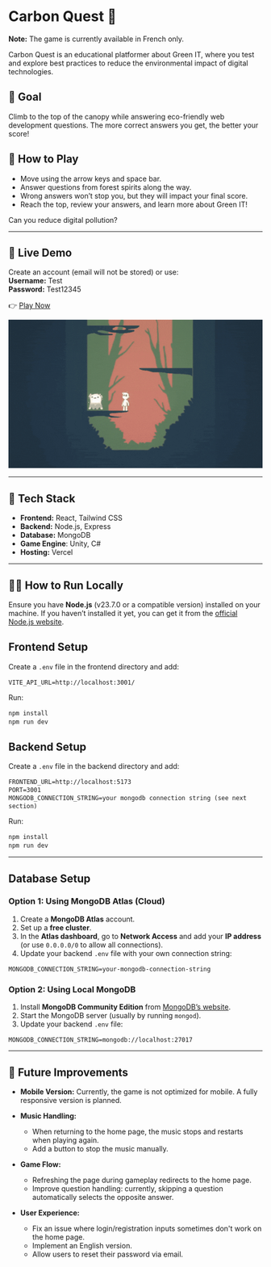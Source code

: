 # Carbon Quest 🌳

**Note:** The game is currently available in French only.

Carbon Quest is an educational platformer about Green IT, where you test and explore best practices to reduce the environmental impact of digital technologies.

## 🎯 Goal

Climb to the top of the canopy while answering eco-friendly web development questions. The more correct answers you get, the better your score!

## 👾 How to Play

- Move using the arrow keys and space bar.
- Answer questions from forest spirits along the way.
- Wrong answers won’t stop you, but they will impact your final score.
- Reach the top, review your answers, and learn more about Green IT!

Can you reduce digital pollution?

---

## 🚀 Live Demo

Create an account (email will not be stored) or use:  
**Username:** Test  
**Password:** Test12345

👉 [Play Now](https://super-carbon-quest.vercel.app/)

![Carbon Quest Demo](https://github.com/amandineameye/Carbon_Quest/blob/main/frontend/src/assets/carbon_quest.gif?raw=true)

---

## 🧩 Tech Stack

- **Frontend:** React, Tailwind CSS
- **Backend:** Node.js, Express
- **Database:** MongoDB
- **Game Engine**: Unity, C#
- **Hosting:** Vercel

---

## 🏃‍♀️ How to Run Locally

Ensure you have **Node.js** (v23.7.0 or a compatible version) installed on your machine.
If you haven’t installed it yet, you can get it from the [official Node.js website](https://nodejs.org/en/download).

## Frontend Setup

Create a `.env` file in the frontend directory and add:

```env
VITE_API_URL=http://localhost:3001/
```

Run:

```sh
npm install
npm run dev
```

## Backend Setup

Create a `.env` file in the backend directory and add:

```env
FRONTEND_URL=http://localhost:5173
PORT=3001
MONGODB_CONNECTION_STRING=your mongodb connection string (see next section)
```

Run:

```sh
npm install
npm run dev
```

---

## Database Setup

### Option 1: Using MongoDB Atlas (Cloud)

1. Create a **MongoDB Atlas** account.
2. Set up a **free cluster**.
3. In the **Atlas dashboard**, go to **Network Access** and add your **IP address** (or use `0.0.0.0/0` to allow all connections).
4. Update your backend `.env` file with your own connection string:

```env
MONGODB_CONNECTION_STRING=your-mongodb-connection-string
```

### Option 2: Using Local MongoDB

1. Install **MongoDB Community Edition** from [MongoDB’s website](https://www.mongodb.com/try/download/community).
2. Start the MongoDB server (usually by running `mongod`).
3. Update your backend `.env` file:

```env
MONGODB_CONNECTION_STRING=mongodb://localhost:27017
```

---

## 🔮 Future Improvements

- **Mobile Version:**
  Currently, the game is not optimized for mobile. A fully responsive version is planned.

- **Music Handling:**

  - When returning to the home page, the music stops and restarts when playing again.
  - Add a button to stop the music manually.

- **Game Flow:**

  - Refreshing the page during gameplay redirects to the home page.
  - Improve question handling: currently, skipping a question automatically selects the opposite answer.

- **User Experience:**
  - Fix an issue where login/registration inputs sometimes don't work on the home page.
  - Implement an English version.
  - Allow users to reset their password via email.
